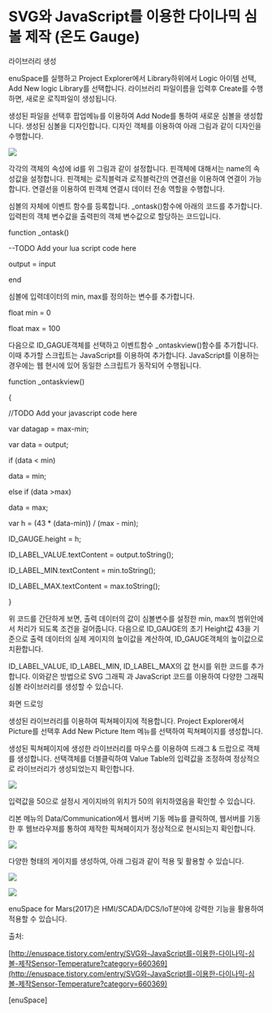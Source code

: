 # SVG와 JavaScript를 이용한 다이나믹 심볼 제작 \(온도 Gauge\)



라이브러리 생성

enuSpace를 실행하고 Project Explorer에서 Library하위에서 Logic 아이템 선택, Add New logic Library를 선택합니다. 라이브러리 파일이름을 입력후 Create를 수행하면, 새로운 로직파일이 생성됩니다.

생성된 파일을 선택후 팝업메뉴를 이용하여 Add Node를 통하여 새로운 심볼을 생성합니다. 생성된 심볼을 디자인합니다. 디자인 객체를 이용하여 아래 그림과 같이 디자인을 수행합니다.

![](http://cfile2.uf.tistory.com/image/222A9B4058897BE22DDFE1)

각각의 객체의 속성에 id를 위 그림과 같이 설정합니다. 핀객체에 대해서는 name의 속성값을 설정합니다. 핀객체는 로직블럭과 로직블럭간의 연결선을 이용하여 연결이 가능합니다. 연결선을 이용하여 핀객체 연결시 데이터 전송 역할을 수행합니다.

심볼의 자체에 이벤트 함수를 등록합니다. \_ontask\(\)함수에 아래의 코드를 추가합니다. 입력핀의 객체 변수값을 출력핀의 객체 변수값으로 할당하는 코드입니다.

function \_ontask\(\)

--TODO Add your lua script code here

output = input

end

심볼에 입력데이터의 min, max를 정의하는 변수를 추가합니다.

float min = 0

float max = 100

다음으로 ID\_GAGUE객체를 선택하고 이벤트함수 \_ontaskview\(\)함수를 추가합니다. 이때 추가할 스크립트는 JavaScript를 이용하여 추가합니다. JavaScript를 이용하는 경우에는 웹 현시에 있어 동일한 스크립트가 동작되어 수행됩니다.

function \_ontaskview\(\)

{

//TODO Add your javascript code here

var datagap = max-min;

var data = output;

if \(data &lt; min\)

data = min;

else if \(data &gt;max\)

data = max;

var h = \(43 \* \(data-min\)\) / \(max - min\);

ID\_GAUGE.height = h;

ID\_LABEL\_VALUE.textContent = output.toString\(\);

ID\_LABEL\_MIN.textContent = min.toString\(\);

ID\_LABEL\_MAX.textContent = max.toString\(\);

}

위 코드를 간단하게 보면, 출력 데이터의 값이 심볼변수를 설정한 min, max의 범위안에서 처리가 되도록 조건을 걸어줍니다. 다음으로 ID\_GAUGE의 초기 Height값 43을 기준으로 출력 데이터의 실제 게이지의 높이값을 계산하여, ID\_GAUGE객체의 높이값으로 치환합니다.

ID\_LABEL\_VALUE, ID\_LABEL\_MIN, ID\_LABEL\_MAX의 값 현시를 위한 코드를 추가합니다. 이와같은 방법으로 SVG 그래픽 과 JavaScript 코드를 이용하여 다양한 그래픽 심볼 라이브러리를 생성할 수 있습니다.

화면 드로잉

생성된 라이브러리를 이용하여 픽쳐페이지에 적용합니다. Project Explorer에서 Picture를 선택후 Add New Picture Item 메뉴를 선택하여 픽쳐페이지를 생성합니다.

생성된 픽쳐페이지에 생성한 라이브러리를 마우스를 이용하여 드래그 & 드랍으로 객체를 생성합니다. 선택객체를 더블클릭하여 Value Table의 입력값을 조정하여 정상적으로 라이브러리가 생성되었는지 확인합니다.

![](http://cfile29.uf.tistory.com/image/2478A443588981B82E31E8)

입력값을 50으로 설정시 게이지바의 위치가 50의 위치하였음을 확인할 수 있습니다.

리본 메뉴의 Data/Communication에서 웹서버 기동 메뉴를 클릭하여, 웹서버를 기동한 후 웹브라우져를 통하여 제작한 픽쳐페이지가 정상적으로 현시되는지 확인합니다.

![](http://cfile2.uf.tistory.com/image/25075241588982E127609A)

다양한 형태의 게이지를 생성하여, 아래 그림과 같이 적용 및 활용할 수 있습니다.

![](http://cfile8.uf.tistory.com/image/2339173E5889820A262704)

![](http://cfile25.uf.tistory.com/image/217D6F445889831826DCA7)

enuSpace for Mars\(2017\)은 HMI/SCADA/DCS/IoT분야에 강력한 기능을 활용하여 적용할 수 있습니다.

출처:

[http://enuspace.tistory.com/entry/SVG와-JavaScript를-이용한-다이나믹-심볼-제작Sensor-Temperature?category=660369](http://enuspace.tistory.com/entry/SVG와-JavaScript를-이용한-다이나믹-심볼-제작Sensor-Temperature?category=660369)

\[enuSpace\]

